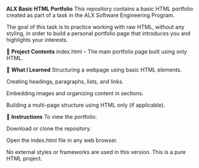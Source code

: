 **ALX Basic HTML Portfolio**
This repository contains a basic HTML portfolio created as part of a task in the ALX Software Engineering Program.

The goal of this task is to practice working with raw HTML, without any styling, in order to build a personal portfolio page that introduces you and highlights your interests.

📄 **Project Contents**
index.html – The main portfolio page built using only HTML.


🧠 **What I Learned**
Structuring a webpage using basic HTML elements.

Creating headings, paragraphs, lists, and links.

Embedding images and organizing content in sections.

Building a multi-page structure using HTML only (if applicable).

📝 **Instructions**
To view the portfolio:

Download or clone the repository.

Open the index.html file in any web browser.

No external styles or frameworks are used in this version. This is a pure HTML project.